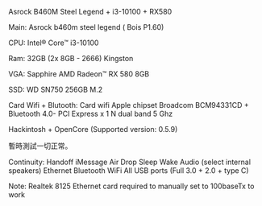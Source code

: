 Asrock B460M Steel Legend + i3-10100 + RX580



Main: Asrock b460m steel legend ( Bois P1.60)

CPU: Intel® Core™ i3-10100

Ram: 32GB (2x 8GB - 2666) Kingston

VGA: Sapphire AMD Radeon™ RX 580 8GB

SSD: WD SN750 256GB M.2 

Card Wifi + Blutooth: Card wifi Apple chipset Broadcom BCM94331CD + Bluetooth 4.0- PCI Express x 1 N dual band 5 Ghz 

Hackintosh + OpenCore (Supported version: 0.5.9)

暫時測試一切正常。

Continuity:
Handoff
iMessage
Air Drop
Sleep
Wake
Audio (select internal speakers)
Ethernet
Bluetooth
WiFi
All USB ports (Full 3.0 + 2.0 + type C)


Note: Realtek 8125 Ethernet card required to manually set to 100baseTx to work
